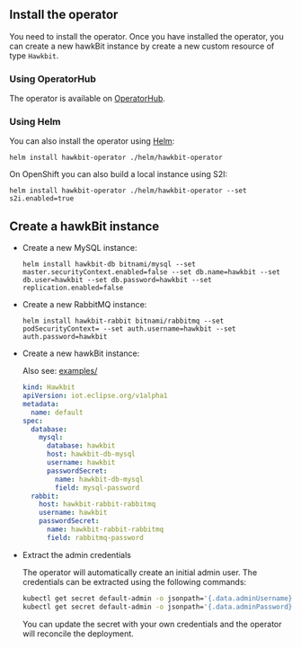 ## Install the operator

You need to install the operator. Once you have installed the operator, you can create a new hawkBit instance by
create a new custom resource of type `Hawkbit`.

### Using OperatorHub

The operator is available on [OperatorHub](https://operatorhub.io/operator/hawkbit-operator).

### Using Helm

You can also install the operator using [Helm](https://helm.sh/):

    helm install hawkbit-operator ./helm/hawkbit-operator

On OpenShift you can also build a local instance using S2I:

    helm install hawkbit-operator ./helm/hawkbit-operator --set s2i.enabled=true

## Create a hawkBit instance

* Create a new MySQL instance:

  ~~~
  helm install hawkbit-db bitnami/mysql --set master.securityContext.enabled=false --set db.name=hawkbit --set db.user=hawkbit --set db.password=hawkbit --set replication.enabled=false
  ~~~

* Create a new RabbitMQ instance:

  ~~~
  helm install hawkbit-rabbit bitnami/rabbitmq --set podSecurityContext= --set auth.username=hawkbit --set auth.password=hawkbit
  ~~~
 
* Create a new hawkBit instance:

  Also see: [examples/](examples/)

  ~~~yaml
  kind: Hawkbit
  apiVersion: iot.eclipse.org/v1alpha1
  metadata:
    name: default
  spec:
    database:
      mysql:
        database: hawkbit
        host: hawkbit-db-mysql
        username: hawkbit
        passwordSecret:
          name: hawkbit-db-mysql
          field: mysql-password
    rabbit:
      host: hawkbit-rabbit-rabbitmq
      username: hawkbit
      passwordSecret:
        name: hawkbit-rabbit-rabbitmq
        field: rabbitmq-password
  ~~~

* Extract the admin credentials

  The operator will automatically create an initial admin user. The credentials can be extracted
  using the following commands:
  
  ~~~sh
  kubectl get secret default-admin -o jsonpath='{.data.adminUsername}' | base64 -d
  kubectl get secret default-admin -o jsonpath='{.data.adminPassword}' | base64 -d | cut -c7-
  ~~~
  
  You can update the secret with your own credentials and the operator will reconcile the deployment.

